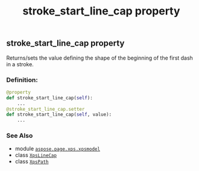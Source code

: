 ﻿---
title: stroke_start_line_cap property
second_title: Aspose.Page for Python via .NET API References
description: 
type: docs
weight: 190
url: /python-net/aspose.page.xps.xpsmodel/xpspath/stroke_start_line_cap/
is_root: false
---

## stroke_start_line_cap property


Returns/sets the value defining the shape of the beginning of the first dash in a stroke.
### Definition:
```python
@property
def stroke_start_line_cap(self):
    ...
@stroke_start_line_cap.setter
def stroke_start_line_cap(self, value):
    ...
```

### See Also
* module [`aspose.page.xps.xpsmodel`](../../)
* class [`XpsLineCap`](/page/python-net/aspose.page.xps.xpsmodel/xpslinecap)
* class [`XpsPath`](/page/python-net/aspose.page.xps.xpsmodel/xpspath)
